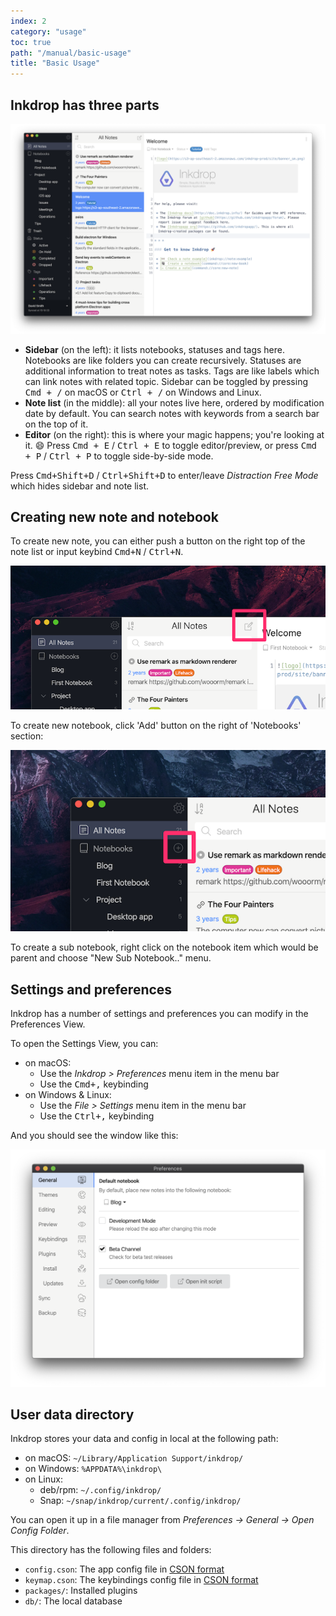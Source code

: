 ```yaml
---
index: 2
category: "usage"
toc: true
path: "/manual/basic-usage"
title: "Basic Usage"
---
```


## Inkdrop has three parts

![Layout](./basic-usage_screen.png)

- **Sidebar** (on the left): it lists notebooks, statuses and tags here. Notebooks are like folders you can create recursively. Statuses are additional information to treat notes as tasks. Tags are like labels which can link notes with related topic. Sidebar can be toggled by pressing <kbd>Cmd + /</kbd> on macOS or <kbd>Ctrl + /</kbd> on Windows and Linux.
- **Note list** (in the middle): all your notes live here, ordered by modification date by default. You can search notes with keywords from a search bar on the top of it.
- **Editor** (on the right): this is where your magic happens; you're looking at it. 😄 Press <kbd>Cmd + E</kbd> / <kbd>Ctrl + E</kbd> to toggle editor/preview, or press <kbd>Cmd + P</kbd> / <kbd>Ctrl + P</kbd> to toggle side-by-side mode.

Press <kbd>Cmd+Shift+D</kbd> / <kbd>Ctrl+Shift+D</kbd> to enter/leave _Distraction Free Mode_ which hides sidebar and note list.

## Creating new note and notebook

To create new note, you can either push a button on the right top of the note list or input keybind <kbd>Cmd+N</kbd> / <kbd>Ctrl+N</kbd>.

![AddNote](./basic-usage_addnote.png)

To create new notebook, click 'Add' button on the right of 'Notebooks' section:

![AddBook](./basic-usage_addbook.png)

To create a sub notebook, right click on the notebook item which would be parent and choose "New Sub Notebook.." menu.

## Settings and preferences

Inkdrop has a number of settings and preferences you can modify in the Preferences View.

To open the Settings View, you can:

- on macOS:
  - Use the _Inkdrop > Preferences_ menu item in the menu bar
  - Use the <kbd>Cmd+,</kbd> keybinding
- on Windows & Linux:
  - Use the _File > Settings_ menu item in the menu bar
  - Use the <kbd>Ctrl+,</kbd> keybinding

And you should see the window like this:

![Preferences](./basic-usage_preferences.png)

## User data directory

Inkdrop stores your data and config in local at the following path:

- on macOS: `~/Library/Application Support/inkdrop/`
- on Windows: `%APPDATA%\inkdrop\`
- on Linux:
  - deb/rpm: `~/.config/inkdrop/`
  - Snap: `~/snap/inkdrop/current/.config/inkdrop/`

You can open it up in a file manager from _Preferences -> General -> Open Config Folder_.

This directory has the following files and folders:

- `config.cson`: The app config file in [CSON format](https://github.com/bevry/cson#what-is-cson)
- `keymap.cson`: The keybindings config file in [CSON format](https://github.com/bevry/cson#what-is-cson)
- `packages/`: Installed plugins
- `db/`: The local database
